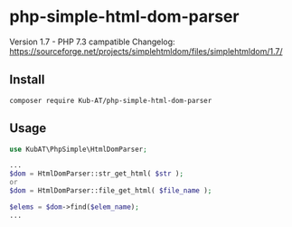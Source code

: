 php-simple-html-dom-parser
==========================

Version 1.7 - PHP 7.3 campatible
Changelog: https://sourceforge.net/projects/simplehtmldom/files/simplehtmldom/1.7/


Install
-------

```
composer require Kub-AT/php-simple-html-dom-parser
```

Usage
-----

```php
use KubAT\PhpSimple\HtmlDomParser;

...
$dom = HtmlDomParser::str_get_html( $str );
or
$dom = HtmlDomParser::file_get_html( $file_name );

$elems = $dom->find($elem_name);
...

```
